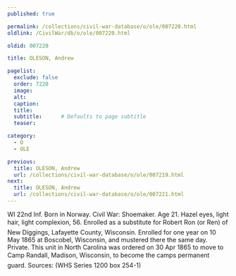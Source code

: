 ```yaml
---
published: true

permalink: /collections/civil-war-database/o/ole/007220.html
oldlink: /CivilWar/db/o/ole/007220.html

oldid: 007220

title: OLESON, Andrew

pagelist:
  exclude: false
  order: 7220
  image: 
  alt:
  caption:
  title:
  subtitle:      # Defaults to page subtitle
  teaser:

category: 
  - O 
  - OLE

previous:
  title: OLESON, Andrew
  url: /collections/civil-war-database/o/ole/007219.html  
next:
  title: OLESON, Andrew
  url: /collections/civil-war-database/o/ole/007221.html   
---
```

WI 22nd Inf. Born in Norway. Civil War: Shoemaker. Age 21. Hazel eyes, light hair, light complexion, 5&#146;6&#148;. Enrolled as a substitute for Robert Ron (or Ren) of New Diggings, Lafayette County, Wisconsin. Enrolled for one year on 10 May 1865 at Boscobel, Wisconsin, and mustered there the same day. Private. This unit in North Carolina was ordered on 30 Apr 1865 to move to Camp Randall, Madison, Wisconsin, to become the camp&#146;s permanent guard. Sources: (WHS Series 1200 box 254-1)